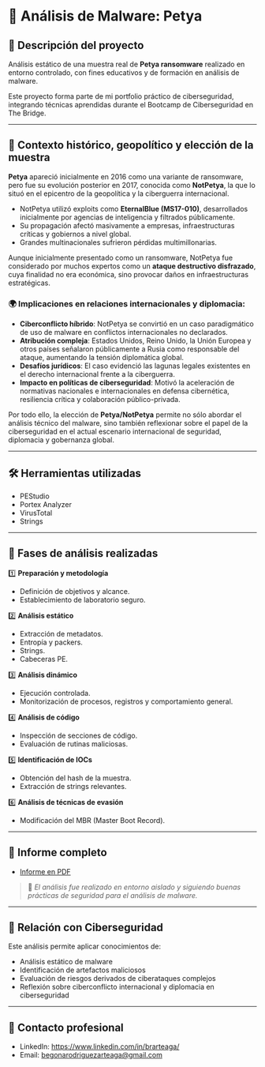 # 🐞 Análisis de Malware: Petya

## 📝 Descripción del proyecto

Análisis estático de una muestra real de **Petya ransomware** realizado en entorno controlado, con fines educativos y de formación en análisis de malware.

Este proyecto forma parte de mi portfolio práctico de ciberseguridad, integrando técnicas aprendidas durante el Bootcamp de Ciberseguridad en The Bridge.

---

## 🧬 Contexto histórico, geopolítico y elección de la muestra

**Petya** apareció inicialmente en 2016 como una variante de ransomware, pero fue su evolución posterior en 2017, conocida como **NotPetya**, la que lo situó en el epicentro de la geopolítica y la ciberguerra internacional.

- NotPetya utilizó exploits como **EternalBlue (MS17-010)**, desarrollados inicialmente por agencias de inteligencia y filtrados públicamente.
- Su propagación afectó masivamente a empresas, infraestructuras críticas y gobiernos a nivel global.
- Grandes multinacionales sufrieron pérdidas multimillonarias.

Aunque inicialmente presentado como un ransomware, NotPetya fue considerado por muchos expertos como un **ataque destructivo disfrazado**, cuya finalidad no era económica, sino provocar daños en infraestructuras estratégicas.

### 🌍 Implicaciones en relaciones internacionales y diplomacia:

- **Ciberconflicto híbrido**: NotPetya se convirtió en un caso paradigmático de uso de malware en conflictos internacionales no declarados.
- **Atribución compleja**: Estados Unidos, Reino Unido, la Unión Europea y otros países señalaron públicamente a Rusia como responsable del ataque, aumentando la tensión diplomática global.
- **Desafíos jurídicos**: El caso evidenció las lagunas legales existentes en el derecho internacional frente a la ciberguerra.
- **Impacto en políticas de ciberseguridad**: Motivó la aceleración de normativas nacionales e internacionales en defensa cibernética, resiliencia crítica y colaboración público-privada.

Por todo ello, la elección de **Petya/NotPetya** permite no sólo abordar el análisis técnico del malware, sino también reflexionar sobre el papel de la ciberseguridad en el actual escenario internacional de seguridad, diplomacia y gobernanza global.

---

## 🛠 Herramientas utilizadas

- PEStudio
- Portex Analyzer
- VirusTotal
- Strings

---

## 🔬 Fases de análisis realizadas

1️⃣ **Preparación y metodología**
- Definición de objetivos y alcance.
- Establecimiento de laboratorio seguro.

2️⃣ **Análisis estático**
- Extracción de metadatos.
- Entropía y packers.
- Strings.
- Cabeceras PE.

3️⃣ **Análisis dinámico**
- Ejecución controlada.
- Monitorización de procesos, registros y comportamiento general.

4️⃣ **Análisis de código**
- Inspección de secciones de código.
- Evaluación de rutinas maliciosas.

5️⃣ **Identificación de IOCs**
- Obtención del hash de la muestra.
- Extracción de strings relevantes.

6️⃣ **Análisis de técnicas de evasión**
- Modificación del MBR (Master Boot Record).


---

## 📄 Informe completo

- [Informe en PDF](./Informe_Malware_Petya_.pdf)

> 🚩 *El análisis fue realizado en entorno aislado y siguiendo buenas prácticas de seguridad para el análisis de malware.*

---

## 🔐 Relación con Ciberseguridad

Este análisis permite aplicar conocimientos de:

- Análisis estático de malware
- Identificación de artefactos maliciosos
- Evaluación de riesgos derivados de ciberataques complejos
- Reflexión sobre ciberconflicto internacional y diplomacia en ciberseguridad

---

## 📧 Contacto profesional

- LinkedIn: https://www.linkedin.com/in/brarteaga/
- Email: begonarodriguezarteaga@gmail.com
